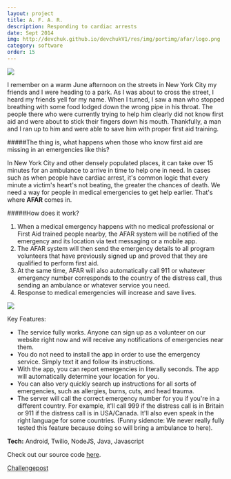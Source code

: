 ```yaml
---
layout: project
title: A. F. A. R.
description: Responding to cardiac arrests
date: Sept 2014
img: http://devchuk.github.io/devchukV1/res/img/portimg/afar/logo.png
category: software
order: 15
---
```


![](http://devchuk.github.io/devchukV1/res/img/portimg/afar/landing.png)

I remember on a warm June afternoon on the streets in New York City my friends and I were heading to a park. As I was about to cross the street, I heard my friends yell for my name. When I turned, I saw a man who stopped breathing with some food lodged down the wrong pipe in his throat. The people there who were currently trying to help him clearly did not know first aid and were about to stick their fingers down his mouth. Thankfully, a man and I ran up to him and were able to save him with proper first aid training.

#####The thing is, what happens when those who know first aid are missing in an emergencies like this?

In New York City and other densely populated places, it can take over 15 minutes for an ambulance to arrive in time to help one in need. In cases such as when people have cardiac arrest, it's common logic that every minute a victim's heart's not beating, the greater the chances of death. We need a way for people in medical emergencies to get help earlier. That's where <b>AFAR</b> comes in.

#####How does it work?

1. When a medical emergency happens with no medical professional or First Aid trained people nearby, the AFAR system will be notified of the emergency and its location via text messaging or a mobile app.
2. The AFAR system will then send the emergency details to all program volunteers that have previously signed up and proved that they are qualified to perform first aid.
3. At the same time, AFAR will also automatically call 911 or whatever emergency number corresponds to the country of the distress call, thus sending an ambulance or whatever service you need.
4. Response to medical emergencies will increase and save lives.

![](http://devchuk.github.io/devchukV1/res/img/portimg/afar/photos.jpg)

Key Features:

* The service fully works. Anyone can sign up as a volunteer on our website right now and will receive any notifications of emergencies near them.
* You do not need to install the app in order to use the emergency service. Simply text it and follow its instructions.
* With the app, you can report emergencies in literally seconds. The app will automatically determine your location for you.
* You can also very quickly search up instructions for all sorts of emergencies, such as allergies, burns, cuts, and head trauma.
* The server will call the correct emergency number for you if you're in a different country. For example, it'll call 999 if the distress call is in Britain or 911 if the distress call is in USA/Canada. It'll also even speak in the right language for some countries. (Funny sidenote: We never really fully tested this feature because doing so will bring a ambulance to here).

**Tech:** Android, Twilio, NodeJS, Java, Javascript

Check out our source code [here](https://github.com/AFARsystem/).

[Challengepost](http://challengepost.com/software/afar-advanced-first-aid-response-system)